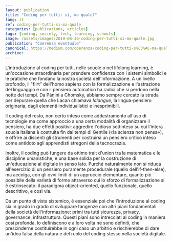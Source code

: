 ```yaml
---
layout: publication
title: "Coding per tutti: sì, ma quale?"
lang: it
ref: coding-per-tutti-si-ma-quale
categories: [publications, articles]
tags: [coding, society, tech, learning, schools]
image: /assets/images/2019-08-30-coding-per-tutti-si-ma-quale.jpg
publication: "Coerenza eventuale"
canonical: https://medium.com/coerenza/coding-per-tutti-s%C3%AC-ma-quale-4fe5cb007778
archive:
---
```


L'introduzione al coding per tutti, nelle scuole o nel lifelong learning, è un'occasione straordinaria per prendere confidenza con i sistemi simbolici e le pratiche che fondano la nostra società dell'informazione. A un livello profondo, il "flirt" dell'homo sapiens con la formalizzazione e l'astrazione del linguaggio e con il pensiero automatico ha radici che si perdono nella notte dei tempi. Da Pāṇini a Chomsky, abbiamo sempre cercato la strada per depurare quella che Lacan chiamava *lalangue*, la lingua-pensiero originaria, dagli elementi individualistici e inesprimibili.

Il coding del resto, non certo inteso come addestramento all'uso di tecnologie ma come approccio a una certa modalità di organizzare il pensiero, ha due effetti positivi: aggredire l'odioso sottinteso su cui l'intera scuola italiana è costruita fin dai tempi di Gentile («la scienza non pensa»), e offrire ai discenti gli strumenti per costruirsi un pensiero critico inteso come antidoto agli apprendisti stregoni della tecnocrazia.

Inoltre, il coding può fungere da ottimo trait d'union tra la matematica e le discipline umanistiche, e una base solida per la costruzione di un'educazione al digitale in senso lato. Purché naturalmente non si riduca all'esercizio di un pensiero puramente procedurale (quello dell'if-then-else), ma accolga, con gli ovvi limiti di un approccio elementare, quanto più possibile della varietà di forme attraverso cui lo sforzo di formalizzazione si è estrinsecato: il paradigma object-oriented, quello funzionale, quello descrittivo, e così via.

Da un punto di vista sistemico, è essenziale poi che l'introduzione al coding sia in grado in grado di sviluppare tangenze con altri piani fondamentali della società dell'informazione: primi tra tutti sicurezza, privacy, governance, infrastruttura. Questi piani sono intrecciati al coding in maniera così profonda, lo definiscono e a loro volta ne sono definiti, che prescinderne costituirebbe in ogni caso un arbitrio e rischierebbe di dare un'idea falsa della natura e del ruolo del coding stesso nella società digitale.
